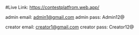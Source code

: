 #Live Link: https://contestplatfrom.web.app/

admin email: admin1@gmail.com
admin pass: Admin12@

creator email: creator1@gmail.com
creator pass: Creator12@
